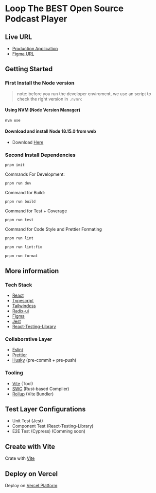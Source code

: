 # Loop The BEST Open Source Podcast Player

## Live URL

- [Production Application](https://loop-pod.vercel.app/)
- [Figma URL](https://www.figma.com/file/bDI2O5GkLkOOx9Ne2khVBW/Free-Podcast-Player-Web-Design-(Community)?type=design&node-id=103-4&mode=design&t=EHQ3A17pVAJoOcmp-0)

## Getting Started

### First Install the Node version

> note: before you run the developer enviroment, we use an script to check the right version in `.nvmrc`

#### Using NVM (Node Version Manager)

```bash
nvm use
```

#### Download and install Node 18.15.0 from web

- Download [Here](https://nodejs.org/dist/v18.15.0/)

### Second Install Dependencies

```bash
pnpm init
```

Commands For Development:

```bash
pnpm run dev
```

Command for Build:

```bash
pnpm run build
```

Command for Test + Coverage

```bash
pnpm run test
```

Command for Code Style and Prettier Formating

```bash
pnpm run lint
```

```bash
pnpm run lint:fix
```

```bash
pnpm run format
```

## More information

### Tech Stack

- [React](https://react.dev/)
- [Typescript](https://www.typescriptlang.org/)
- [Tailwindcss](https://tailwindcss.com/)
- [Radix-ui](https://www.radix-ui.com/)
- [Figma](https://www.figma.com/)
- [Jest](https://jestjs.io/)
- [React-Testing-Library](https://testing-library.com/docs/react-testing-library/intro/)

### Collaborative Layer

- [Eslint](https://eslint.org/)
- [Prettier](https://prettier.io/)
- [Husky](https://typicode.github.io/husky/) (pre-commit + pre-push)

### Tooling

- [Vite](https://vitejs.dev/) (Tool)
- [SWC](https://swc.rs/) (Rust-based Compiler)
- [Rollup](https://rollupjs.org/) (Vite Bundler)

## Test Layer Configurations

- Unit Test (Jest)
- Component Test (React-Testing-Library)
- E2E Test (Cypress) (Comming soon)

## Create with Vite

Crate with [Vite](https://vitejs.dev/guide/)

## Deploy on Vercel

Deploy on [Vercel Platform](https://vercel.com/new?utm_medium=default-template&filter=next.js&utm_source=create-next-app&utm_campaign=create-next-app-readme)
